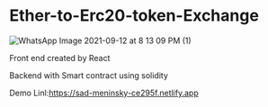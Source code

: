 # Ether-to-Erc20-token-Exchange


![WhatsApp Image 2021-09-12 at 8 13 09 PM (1)](https://user-images.githubusercontent.com/87368354/134034450-7e910d90-79fc-416e-8409-e65317892282.jpeg)

Front end created by React

Backend with Smart contract using solidity

Demo Linl:https://sad-meninsky-ce295f.netlify.app

